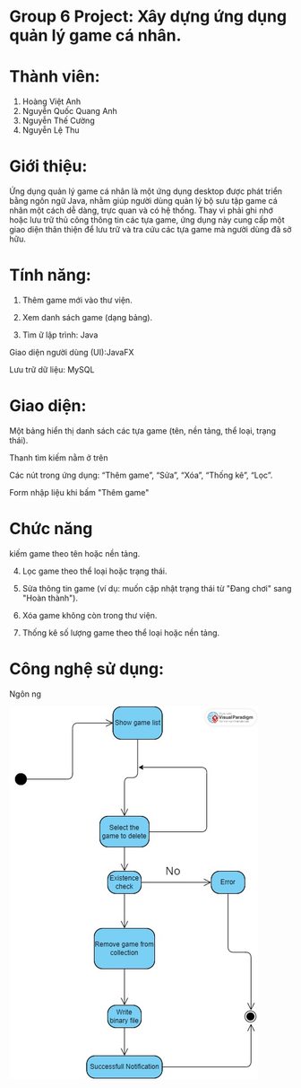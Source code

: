 # Group 6 Project: Xây dựng ứng dụng quản lý game cá nhân.

# Thành viên:
1. Hoàng Việt Anh
2. Nguyễn Quốc Quang Anh
3. Nguyễn Thế Cường
4. Nguyễn Lệ Thu
   
# Giới thiệu:

Ứng dụng quản lý game cá nhân là một ứng dụng desktop được phát triển bằng ngôn ngữ Java, nhằm giúp người dùng quản lý bộ sưu tập game cá nhân một cách dễ dàng, trực quan và có hệ thống. Thay vì phải ghi nhớ hoặc lưu trữ thủ công thông tin các tựa game, ứng dụng này cung cấp một giao diện thân thiện để lưu trữ và tra cứu các tựa game mà người dùng đã sở hữu.

# Tính năng:

1. Thêm game mới vào thư viện.

2. Xem danh sách game (dạng bảng).

3. Tìm ữ lập trình: Java

Giao diện người dùng (UI):JavaFX

Lưu trữ dữ liệu: MySQL

# Giao diện:
Một bảng hiển thị danh sách các tựa game (tên, nền tảng, thể loại, trạng thái).

Thanh tìm kiếm nằm ở trên

Các nút trong ứng dụng: “Thêm game”, “Sửa”, “Xóa”, “Thống kê”, “Lọc”.

Form nhập liệu khi bấm "Thêm game"

# Chức năng


kiếm game theo tên hoặc nền tảng.


4. Lọc game theo thể loại hoặc trạng thái.

5. Sửa thông tin game (ví dụ: muốn cập nhật trạng thái từ "Đang chơi" sang "Hoàn thành").

6. Xóa game không còn trong thư viện.

7. Thống kê số lượng game theo thể loại hoặc nền tảng.

# Công nghệ sử dụng:
Ngôn ng

<img src="img/Activity.jpg">
